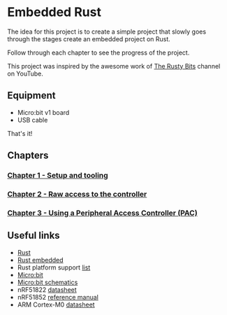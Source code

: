 # Embedded Rust

The idea for this project is to create a simple project that slowly goes through the stages create an embedded project on Rust.

Follow through each chapter to see the progress of the project.

This project was inspired by the awesome work of [The Rusty Bits](https://www.youtube.com/@therustybits) channel on YouTube.

## Equipment

- Micro:bit v1 board
- USB cable

That's it!

## Chapters

### [Chapter 1 - Setup and tooling](chapter1/README.md)

### [Chapter 2 - Raw access to the controller](chapter2/README.md)

### [Chapter 3 - Using a Peripheral Access Controller (PAC)](chapter3/README.md)

## Useful links

- [Rust](https://www.rust-lang.org/)
- [Rust embedded](https://rust-embedded.github.io/book/)
- Rust platform support [list](https://forge.rust-lang.org/platform-support.html)
- [Micro:bit](https://microbit.org/hardware/1-3-revision/)
- [Micro:bit schematics](https://github.com/bbcmicrobit/hardware/blob/master/V1.3B/SCH_BBC-Microbit_V1.3B.pdf]=)
- nRF51822 [datasheet](https://infocenter.nordicsemi.com/pdf/nRF51822_PS_v3.4.pdf?cp=6_4_0_0)
- nRF51852 [reference manual](https://infocenter.nordicsemi.com/pdf/nRF51_RM_v3.0.1.pdf)
- ARM Cortex-M0 [datasheet](https://developer.arm.com/Processors/Cortex-M4)
